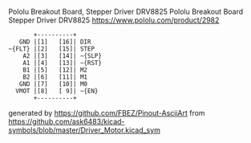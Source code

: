 Pololu Breakout Board, Stepper Driver DRV8825
Pololu Breakout Board Stepper Driver DRV8825
https://www.pololu.com/product/2982


	       +----------+
	   GND |[1]   [16]| DIR
	~{FLT} |[2]   [15]| STEP
	    A2 |[3]   [14]| ~{SLP}
	    A1 |[4]   [13]| ~{RST}
	    B1 |[5]   [12]| M2
	    B2 |[6]   [11]| M1
	   GND |[7]   [10]| M0
	  VMOT |[8]   [ 9]| ~{EN}
	       +----------+


generated by https://github.com/FBEZ/Pinout-AsciiArt from https://github.com/ask6483/kicad-symbols/blob/master/Driver_Motor.kicad_sym
